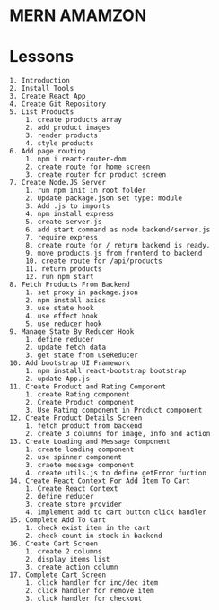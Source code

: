# MERN AMAMZON

# Lessons

    1. Introduction
    2. Install Tools
    3. Create React App
    4. Create Git Repository
    5. List Products
        1. create products array
        2. add product images
        3. render products
        4. style products
    6. Add page routing
        1. npm i react-router-dom
        2. create route for home screen
        3. create router for product screen
    7. Create Node.JS Server
        1. run npm init in root folder
        2. Update package.json set type: module
        3. Add .js to imports
        4. npm install express
        5. create server.js
        6. add start command as node backend/server.js
        7. require express
        8. create route for / return backend is ready.
        9. move products.js from frontend to backend
        10. create route for /api/products
        11. return products
        12. run npm start
    8. Fetch Products From Backend
        1. set proxy in package.json
        2. npm install axios
        3. use state hook
        4. use effect hook
        5. use reducer hook
    9. Manage State By Reducer Hook
        1. define reducer
        2. update fetch data
        3. get state from useReducer
    10. Add bootstrap UI Framework
        1. npm install react-bootstrap bootstrap
        2. update App.js
    11. Create Product and Rating Component
        1. create Rating component
        2. Create Product component
        3. Use Rating component in Product component
    12. Create Product Details Screen
        1. fetch product from backend
        2. create 3 columns for image, info and action
    13. Create Loading and Message Component
        1. create loading component
        2. use spinner component
        3. craete message component
        4. create utils.js to define getError fuction
    14. Create React Context For Add Item To Cart
        1. Create React Context
        2. define reducer
        3. create store provider
        4. implement add to cart button click handler
    15. Complete Add To Cart
        1. check exist item in the cart
        2. check count in stock in backend
    16. Create Cart Screen
        1. create 2 columns
        2. display items list
        3. create action column
    17. Complete Cart Screen
        1. click handler for inc/dec item
        2. click handler for remove item
        3. click handler for checkout
